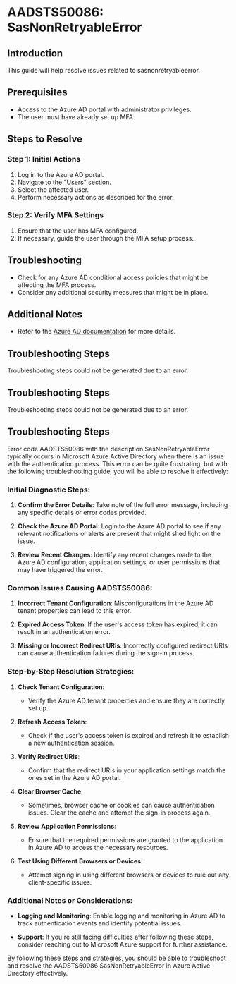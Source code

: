 # AADSTS50086: SasNonRetryableError

## Introduction
This guide will help resolve issues related to sasnonretryableerror.

## Prerequisites
- Access to the Azure AD portal with administrator privileges.
- The user must have already set up MFA.

## Steps to Resolve

### Step 1: Initial Actions
1. Log in to the Azure AD portal.
2. Navigate to the "Users" section.
3. Select the affected user.
4. Perform necessary actions as described for the error.

### Step 2: Verify MFA Settings
1. Ensure that the user has MFA configured.
2. If necessary, guide the user through the MFA setup process.

## Troubleshooting
- Check for any Azure AD conditional access policies that might be affecting the MFA process.
- Consider any additional security measures that might be in place.

## Additional Notes
- Refer to the [Azure AD documentation](https://learn.microsoft.com/en-us/azure/active-directory/) for more details.


## Troubleshooting Steps
Troubleshooting steps could not be generated due to an error.

## Troubleshooting Steps
Troubleshooting steps could not be generated due to an error.

## Troubleshooting Steps
Error code AADSTS50086 with the description SasNonRetryableError typically occurs in Microsoft Azure Active Directory when there is an issue with the authentication process. This error can be quite frustrating, but with the following troubleshooting guide, you will be able to resolve it effectively:

### Initial Diagnostic Steps:
1. **Confirm the Error Details**: Take note of the full error message, including any specific details or error codes provided.
   
2. **Check the Azure AD Portal**: Login to the Azure AD portal to see if any relevant notifications or alerts are present that might shed light on the issue.

3. **Review Recent Changes**: Identify any recent changes made to the Azure AD configuration, application settings, or user permissions that may have triggered the error.

### Common Issues Causing AADSTS50086:
1. **Incorrect Tenant Configuration**: Misconfigurations in the Azure AD tenant properties can lead to this error.
   
2. **Expired Access Token**: If the user's access token has expired, it can result in an authentication error.
   
3. **Missing or Incorrect Redirect URIs**: Incorrectly configured redirect URIs can cause authentication failures during the sign-in process.

### Step-by-Step Resolution Strategies:
1. **Check Tenant Configuration**:
   - Verify the Azure AD tenant properties and ensure they are correctly set up.
   
2. **Refresh Access Token**:
   - Check if the user's access token is expired and refresh it to establish a new authentication session.
   
3. **Verify Redirect URIs**:
   - Confirm that the redirect URIs in your application settings match the ones set in the Azure AD portal.

4. **Clear Browser Cache**:
   - Sometimes, browser cache or cookies can cause authentication issues. Clear the cache and attempt the sign-in process again.

5. **Review Application Permissions**:
   - Ensure that the required permissions are granted to the application in Azure AD to access the necessary resources.

6. **Test Using Different Browsers or Devices**:
   - Attempt signing in using different browsers or devices to rule out any client-specific issues.

### Additional Notes or Considerations:
- **Logging and Monitoring**: Enable logging and monitoring in Azure AD to track authentication events and identify potential issues.
  
- **Support**: If you're still facing difficulties after following these steps, consider reaching out to Microsoft Azure support for further assistance.

By following these steps and strategies, you should be able to troubleshoot and resolve the AADSTS50086 SasNonRetryableError in Azure Active Directory effectively.